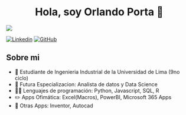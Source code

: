 <div align="center">
<h1 align="center">Hola, soy Orlando Porta</a> 👋</h1>
</div>
<img src="https://i.imgur.com/fylEaAZ.png">

[![Linkedin](https://img.shields.io/badge/OrlandoPorta-s?style=flat&logo=linkedin&logoColor=%23000000&logoSize=fffff&label=LinkedIn&labelColor=ffffff&color=%233da9c6&link=https%3A%2F%2Fwww.linkedin.com%2Fin%2Forlandoportahilario%2F)](https://www.linkedin.com/in/orlandoportahilario/)
[![GitHub](https://img.shields.io/badge/OrlandoPorta-s?style=flat&logo=github&logoColor=%23000000&logoSize=fffff&label=GitHub&labelColor=ffffff&color=%2378abe7&link=https%3A%2F%2Fgithub.com%2FNyxzaf)](https://github.com/Nyxzaf)



## Sobre mi

- 👔 Estudiante de Ingenieria Industrial de la Universidad de Lima (9no ciclo)
- 📔 Futura Especializacion: Analista de datos y Data Science
- 🙋‍♂️ Lenguajes de programación: Python, Javascript, SQL, R
- ✏️ Apps Ofimática: Excel(Macros), PowerBI, Microsoft 365 Apps
- 📗 Otras Apps: Inventor, Autocad
<br>
